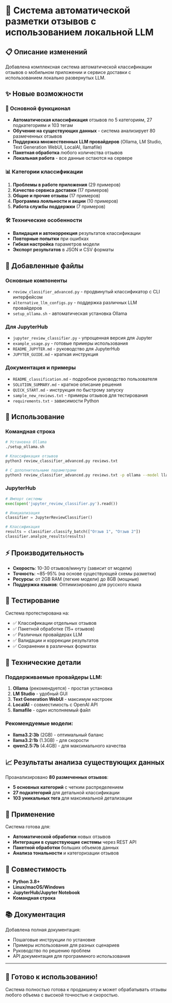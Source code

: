 # 🚀 Система автоматической разметки отзывов с использованием локальной LLM

## 📋 Описание изменений

Добавлена комплексная система автоматической классификации отзывов о мобильном приложении и сервисе доставки с использованием локально развернутых LLM.

## ✨ Новые возможности

### 🎯 Основной функционал
- **Автоматическая классификация** отзывов по 5 категориям, 27 подкатегориям и 103 тегам
- **Обучение на существующих данных** - система анализирует 80 размеченных отзывов
- **Поддержка множественных LLM провайдеров** (Ollama, LM Studio, Text Generation WebUI, LocalAI, llamafile)
- **Пакетная обработка** любого количества отзывов
- **Локальная работа** - все данные остаются на сервере

### 📊 Категории классификации
1. **Проблемы в работе приложения** (29 примеров)
2. **Качество сервиса доставки** (17 примеров)
3. **Общие и прочие отзывы** (17 примеров)
4. **Программа лояльности и акции** (10 примеров)
5. **Работа службы поддержки** (7 примеров)

### 🛠️ Технические особенности
- **Валидация и автокоррекция** результатов классификации
- **Повторные попытки** при ошибках
- **Гибкая настройка** параметров модели
- **Экспорт результатов** в JSON и CSV форматы

## 📁 Добавленные файлы

### Основные компоненты
- `review_classifier_advanced.py` - продвинутый классификатор с CLI интерфейсом
- `alternative_llm_configs.py` - поддержка различных LLM провайдеров
- `setup_ollama.sh` - автоматическая установка Ollama

### Для JupyterHub
- `jupyter_review_classifier.py` - упрощенная версия для Jupyter
- `example_usage.py` - готовые примеры использования
- `README_JUPYTER.md` - руководство для JupyterHub
- `JUPYTER_GUIDE.md` - краткая инструкция

### Документация и примеры
- `README_classification.md` - подробное руководство пользователя
- `SOLUTION_SUMMARY.md` - краткое описание решения
- `QUICK_START.md` - инструкция по быстрому запуску
- `sample_new_reviews.txt` - примеры отзывов для тестирования
- `requirements.txt` - зависимости Python

## 🚀 Использование

### Командная строка
```bash
# Установка Ollama
./setup_ollama.sh

# Классификация отзывов
python3 review_classifier_advanced.py reviews.txt

# С дополнительными параметрами
python3 review_classifier_advanced.py reviews.txt -p ollama --model llama3.2:3b -o results.json
```

### JupyterHub
```python
# Импорт системы
exec(open('jupyter_review_classifier.py').read())

# Инициализация
classifier = JupyterReviewClassifier()

# Классификация
results = classifier.classify_batch(["Отзыв 1", "Отзыв 2"])
classifier.analyze_results(results)
```

## ⚡ Производительность

- **Скорость**: 10-30 отзывов/минуту (зависит от модели)
- **Точность**: ~85-95% (на основе существующей схемы разметки)
- **Ресурсы**: от 2GB RAM (легкие модели) до 8GB (мощные)
- **Поддержка языков**: Оптимизировано для русского языка

## 🧪 Тестирование

Система протестирована на:
- ✅ Классификации отдельных отзывов
- ✅ Пакетной обработке (15+ отзывов)
- ✅ Различных провайдерах LLM
- ✅ Валидации и коррекции результатов
- ✅ Сохранении в различных форматах

## 🔧 Технические детали

### Поддерживаемые провайдеры LLM:
1. **Ollama** (рекомендуется) - простая установка
2. **LM Studio** - удобный GUI
3. **Text Generation WebUI** - максимум настроек
4. **LocalAI** - совместимость с OpenAI API
5. **llamafile** - один исполняемый файл

### Рекомендуемые модели:
- **llama3.2:3b** (2GB) - оптимальный баланс
- **llama3.2:1b** (1.3GB) - для скорости
- **qwen2.5:7b** (4.4GB) - для максимального качества

## 📈 Результаты анализа существующих данных

Проанализировано **80 размеченных отзывов**:
- **5 основных категорий** с четким распределением
- **27 подкатегорий** для детальной классификации
- **103 уникальных тега** для максимальной детализации

## 🎯 Применение

Система готова для:
- **Автоматической обработки** новых отзывов
- **Интеграции в существующие системы** через REST API
- **Пакетной обработки** больших объемов данных
- **Анализа тональности** и категоризации отзывов

## 🔄 Совместимость

- **Python 3.8+**
- **Linux/macOS/Windows**
- **JupyterHub/Jupyter Notebook**
- **Командная строка**

## 📚 Документация

Добавлена полная документация:
- Пошаговые инструкции по установке
- Примеры использования для разных сценариев
- Руководство по решению проблем
- API документация для программного использования

---

## 🎉 Готово к использованию!

Система полностью готова к продакшену и может обрабатывать отзывы любого объема с высокой точностью и скоростью.